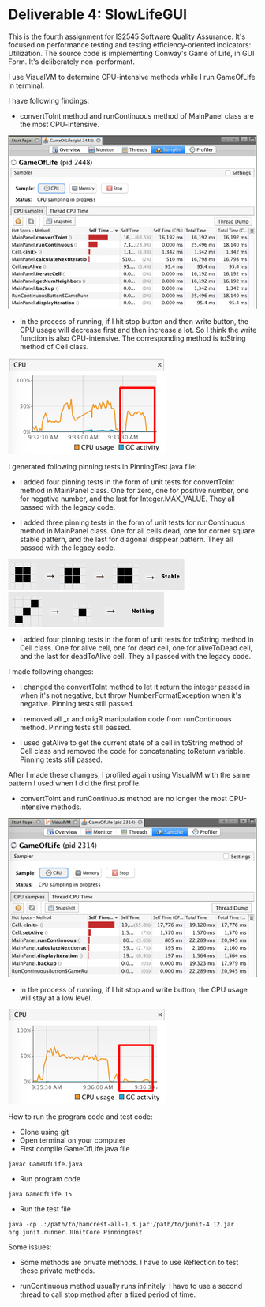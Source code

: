 # Deliverable 4: SlowLifeGUI
This is the fourth assignment for IS2545 Software Quality Assurance. It's focused on performance testing and testing efficiency-oriented indicators: Utilization. The source code is implementing Conway's Game of Life, in GUI Form.  It's deliberately non-performant.

I use VisualVM to determine CPU-intensive methods while I run GameOfLife in terminal. 

I have following findings:

* convertToInt method and runContinuous method of MainPanel class are the most CPU-intensive.

![](/pics/convertToInt_runContinuous.png)

* In the process of running, if I hit stop button and then write button, the CPU usage will decrease first and then increase a lot. So I think the write function is also CPU-intensive. The corresponding method is toString method of Cell class.

![](/pics/write.png)

I generated following pinning tests in PinningTest.java file:

* I added four pinning tests in the form of unit tests for convertToInt method in MainPanel class. One for zero, one for positive number, one for negative number, and the last for Integer.MAX_VALUE. They all passed with the legacy code.

* I added three pinning tests in the form of unit tests for runContinuous method in MainPanel class. One for all cells dead, one for corner square stable pattern, and the last for diagonal disppear pattern. They all passed with the legacy code.

![](/pics/squarestable.png)
![](/pics/diagonaldisappear.png)

* I added four pinning tests in the form of unit tests for toString method in Cell class. One for alive cell, one for dead cell, one for aliveToDead cell, and the last for deadToAlive cell. They all passed with the legacy code.

I made following changes:

* I changed the convertToInt method to let it return the integer passed in when it's not negative, but throw NumberFormatException when it's negative. Pinning tests still passed.

* I removed all _r and origR manipulation code from runContinuous method. Pinning tests still passed.

* I used getAlive to get the current state of a cell in toString method of Cell class and removed the code for concatenating toReturn variable. Pinning tests still passed.

After I made these changes, I profiled again using VisualVM with the same pattern I used when I did the first profile.

* convertToInt and runContinuous method are no longer the most CPU-intensive methods.

![](/pics/convertToInt_runContinuous_After.png)

* In the process of running, if I hit stop and write button, the CPU usage will stay at a low level.

![](/pics/write_After.png)

How to run the program code and test code:

* Clone using git
* Open terminal on your computer
* First compile GameOfLife.java file

```
javac GameOfLife.java
```
* Run program code

```
java GameOfLife 15
```
* Run the test file

```
java -cp .:/path/to/hamcrest-all-1.3.jar:/path/to/junit-4.12.jar org.junit.runner.JUnitCore PinningTest
```

Some issues:

* Some methods are private methods. I have to use Reflection to test these private methods. 

* runContinuous method usually runs infinitely. I have to use a second thread to call stop method after a fixed period of time.








